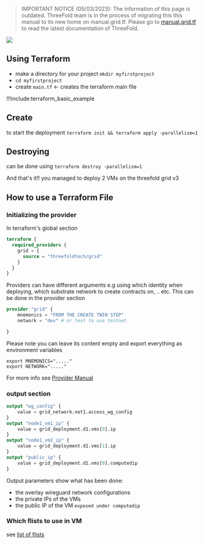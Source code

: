 > IMPORTANT NOTICE (05/03/2023): 
The information of this page is outdated. ThreeFold team is in the process of migrating this this manual to its new home on manual.grid.tf. Please go to [manual.grid.tf](https://manual.grid.tf/) to read the latest documentation of ThreeFold.

![](img/terraform_.png)


## Using Terraform

- make a directory for your project `mkdir myfirstproject`
- `cd myfirstproject`
- create `main.tf`  <- creates the terraform main file 

!!!include:terraform_basic_example


## Create

to start the deployment `terraform init && terraform apply -parallelism=1`

## Destroying
can be done using `terraform destroy -parallelism=1`

And that's it!! you managed to deploy 2 VMs on the threefold grid v3

## How to use a Terraform File

### Initializing the provider

In terraform's global section 

```terraform
terraform {
  required_providers {
    grid = {
      source = "threefoldtech/grid"
    }
  }
}

```

Providers can have different arguments e.g using which identity when deploying, which substrate network to create contracts on, .. etc. This can be done in the provider section


```terraform
provider "grid" {
    mnemonics = "FROM THE CREATE TWIN STEP" 
    network = "dev" # or test to use testnet

}
```

Please note you can leave its content empty and export everything as environment variables

```
export MNEMONICS="....."
export NETWORK="....."

```

For more info see [Provider Manual](terraform_provider)

### output section

```terraform
output "wg_config" {
    value = grid_network.net1.access_wg_config
}
output "node1_vm1_ip" {
    value = grid_deployment.d1.vms[0].ip
}
output "node1_vm2_ip" {
    value = grid_deployment.d1.vms[1].ip
}
output "public_ip" {
    value = grid_deployment.d1.vms[0].computedip
}

```

Output parameters show what has been done:

- the overlay wireguard network configurations
- the private IPs of the VMs
- the public IP of the VM `exposed under computedip` 

### Which flists to use in VM

see [list of flists](grid3_supported_flists)



